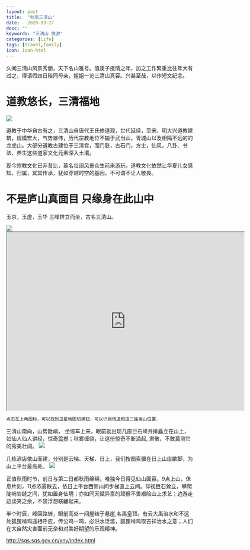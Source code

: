 ```yaml
---
layout: post
title:  "秋雨三清山"
date:   2020-09-27
desc: ""
keywords: "三清山 旅游"
categories: [Life]
tags: [travel,family]
icon: icon-html
---
```


久闻三清山风景秀丽，天下名山雅号。值庚子疫情之年，加之工作繁重比往年大有过之，得请假四日陪同母亲，姐姐一览三清山真容。兴甚至哉，以作短文纪念。

# 道教悠长，三清福地

<img src="https://lh3.googleusercontent.com/ZBtr4xVHBE_JOQEQ-9LlmXoddx042_JZ3BgciSEAXdOF70r1XKUXCdy1cXShcw5ldWOQ3ILeu7jYd0EkM5n9RxuS9mu0nN3UCgHMi6-arsT5KHLX0bHiSSjr46uKo0JozBvkcpHfrke9aIGEgL0Zcy7mRYzIcAHH6ANdyMCRbyOCObDDqK8aKkOli8HRx6iTmCfKPkCcS2GmLbGRi6Zuyh6zEef5132rlR_6TG2lPeVmR-rtXM0ccj-pLeNJHv_k3QYaGDp-0SALgBckQvJAHhZyB-WgBWgM5Ut4sO3dHjUrLVuqO6XtfoQolwc-NRIGiFWpstGMR4DmaeUKO_JnHObAVn7nMoTMC5WCjGxMu3gBYsFxdKzFLsDsJWeJiWxNG1EE47cwZugFUmYLGjxx3noOVx24PnQxxir5re-mcvskCtod9KXHs3DnEJMK-hM4Ll026lVXLPWzylSpzdi5ZjfZk679n7MYfLjDndlsiGIrg4oMbryKGyOr47XN8lJL6sg83Tmqy9jTSsWWh175TWmizbzAqUpYpsJxBkZFjivFmmEoXpmpfsx2txMNQgzu8Qtbvc0-jN0xIkb3oM_w6JXO3FPjZGf9Jkxv56hUTqA8kfdZKxP62Uwvb_nLux169Yb9spHRIC9nMep492tXTbck_X-O9_h-YHSNyqDoBonxxXijKkgqO4ysTqd7Zdw=w1560-h690-no?authuser=0" />

道教于中华自古有之，三清山自唐代王氏修道观，世代延续，至宋、明大兴道教建筑，规模宏大，气势雄伟，历代宗教地位不输于武当山，青城山以及相隔不远的的龙虎山。大部分道教古建位于三清宫，而门联，古石门，方士，仙风，八卦、书法、养生这些道家文化元素深入土壤。

现今宗教文化已非昔比，慕名壮阔风景众生前来游玩，道教文化依然让华夏儿女感知，归属，冥冥传承，犹如穿越时空的基因，不可谓不让人敬畏。

# 不是庐山真面目 只缘身在此山中
玉京，玉虚，玉华 三峰排立而坐，古名三清山。 

<img src ="https://lh3.googleusercontent.com/ZGPU5UKCo1mDqVDoN3tCCTN2z65hsmBD66_MieKpRe1YFicYUm_UJSb5ZZ6ZSn-7_61aTAvu9_hDERJvUhzeqywubV_7ww7hC0pCo1EryxN_1rvXt7bxt6G4Yul0_nA98SzJ31xIZvz6ZAr5oZbNBICJeZcMKNoCZwFX8NQC1A-RqnxuZzrY068dReFfljcrTGGPnBjJQdqgsYGvHVN-XI-qrJFUzAVwDuBW1n1jvqrK5-xqM048xVUUMZ5qlB7IQ-oFhpVF-6WWUWfrSTv4IF6ioPSNpFxbtuqASkEOE3uhDOFs9mqFOlFVNDBcokitJqYaw-nu2RKrO7ZxjYD6OWWOITvJVJyAf_ahpj92IzUjdMx7H3JbI-2wkZDGd06i3czZL7pys-fRW8R_u1VyGGY7om-4sSmJPAMzRNrJMV0sHJhyd_xAekauK_lAutmsooGGHUjAF3sibF87skAWYlkEhsMVugtTQ8M3Y7ULE8XY0Fs9pwY_YpKiWuU88W2aLq3fQjAbO4H0v1wq-bMwRrwDtzoJPFa-sCDJkzySwdN2s3D3b2vu2e0mS_XbVCX5o9MfpU_EInpUPdOVhgKr1c-QRFjeCl9ndLCRnDSgFOUvQFSRrsRTAW3xtMe7nsL1xQTZS4lwDzJLZ5fwl5gh73De7yYikoMCsmPEp3tAHEx3_2a3XzIxt4SR1h78eIA=w1423-h949-no?authuser=0" />


<iframe src="https://www.google.com/maps/d/embed?mid=19VaCYs7Ycayei6lXPS86_bHAB4o" width="640" height="480"></iframe>

```bash
点击左上角图标，可以找到卫星地图切换钮，可以识别栈道和这三座高山位置.
```

三清山南向，山势陡峭， 坐缆车上来，眼前就出现几座巨石峰并排矗立在山上，如仙人仙人讲经，惊奇震撼；秋雾缠绕，让这份惊奇不断涌起, 肃敬，不敢莫测它的秀美壮阔。
<img src ="https://lh3.googleusercontent.com/b8RaD_xorcyMfJ0zZkbqyzXAiKX_ic_Ss357WpurYSpzqWLkU3lPzoa81clYhBUVZcjyykGiPUqNGLU9ydS0sWYUUGeCmmNk5PfUzhSFWNmWhtAX0w1OmZYxBXGe-DwP-g6lkgmnho4dxzeYOf7I1ry1jOTEOnsnk1jVseELQPF8voa0z7UIOmyRj7iiAcPtWt6DnjATxjxTWoS-HM_8q-Fh66PA1dGEyv95RIpptPG9q0Hxaz8JRSbfm6S5nivApmYLlASoFQvobWzYNZbyvoUxVL8gQup4JFKhMt6RgM9yEfgBq62TLp172rXUCnG6M_jtXLq7D6--xVb50KrUasI87ECE7ScY6fEXmZBTCecAw_zF423B8VvX5DwY-4Lm9fSJIf-g27efXe53inUfrblBNYDFU0rKjE0xp4vV-CJQ1nN90Vx-6bCTVXYpPHO475Gra3ExQzzoidyNbdlGJpCiheWzzy7nIrx7fgCko0qho7E-e8D6EJm3PUAJJxYLliAX-7-LD1FE6Eh0w4RH848_jDvFpQzo6VUcJpC5oWp6hCXoLXUMmp7e-D1juCuCYKBfumvjU3WgEC9SMclt69SCKMuVNsoGvBOgnAsk0Rczzdq12ti9SJek0LE-_Bl_iPNxKdRQ7p6QaFSQ1va407DHaeU_WnTptXS6fVsGvR7BwmR791BaYLanjUw6uis=w1429-h949-no?authuser=0" />

几栋酒店依山而建，分别是云梯、天梯、日上，我们按图索骥在日上山庄歇脚，为山上平台最高处。
<img src="https://lh3.googleusercontent.com/8eXOfi5ntCLs22YHAfpKNoDu5wHo73zrflm7mUVWcCUjT3G60UFP1oEtZnkWwtDYvK3IkQdJaD6a1VsgaZNAheBzbzvbJuOzrHzneija4agx9S-wlRlde9LmLpQmTI74zT0oNUdTQF_cCRxDDHvgRDZo2bPs_R1n4dM_HbBVdtpTYOSALPhP624z9paW_D-dfhaCWw2Fr3p0T77AClj3oQNu_wyXQhH3HF7uU6emei5lstsXNnCF6kTpREd0UlqUYlCah6jWDNWTUyYQ9h8HPK1y0ZabijzMzu85xYhOLDIr76imwzcTFfpbbXW1Lv3-bj4P7cwBilLTQaHNzT9sm1D7Ne7Oecsbt0NP3Nmkao-QAzdje1xavEdK_zVr_WTDpL-APdzuivRBJJZRTlQ-XNcZXHP7IaIr5YV-4Z8Z9pJZVeF_2Y4xKrJLfoQshDFaoSihaFcgXzoQheCYzP6l5QXbXKe96dr5p8r3T3TT1xDzbxPbjAD0CKkwbx7mBsXFZjJ9aWCsEqwICuzI5wjk3hjQnqkoG_VSJHS32iOsPIrOAcBvq6X8uRIGmE9fBT3ruDG8Z4UPTRixeLIgVl5APAkDvvkBU_e69yB35wSRGrK0bDNxJH6h9yCz7P1KGw6nMNvvbayaa593Gv-bs09cqTKTxT4up6-m3zLvtnVoCuBUXOnqvE2sKfxoBD3DeP0=w631-h950-no?authuser=0" />

正值秋雨时节，前日与第二日都秋雨绵绵，唯独今日得见仙山面容。9点上山，休息片刻，11点浓雾散去，依日上平台西侧山间步梯直上云间。仰视巨石耸立，攀爬陡峭岩缝之间，犹如置身仙境；亦如同天赋异禀的顽猴不畏艰险山上求艺；边游走边谈笑之余，不禁浮想联翩起来。
<img src>

半个时辰，峰回路转，眼前高处一间屋结于悬崖,名禹皇顶。有云大禹治水和不远处狐狸啃鸡遥相呼应，传公鸡一鸣，必洪水泛滥，狐狸啃鸡取吉祥治水之意；人们在大自然灾害面前无奈和对美好期望的乐观精神。


http://sqs.sqs.gov.cn/xny/index.html
